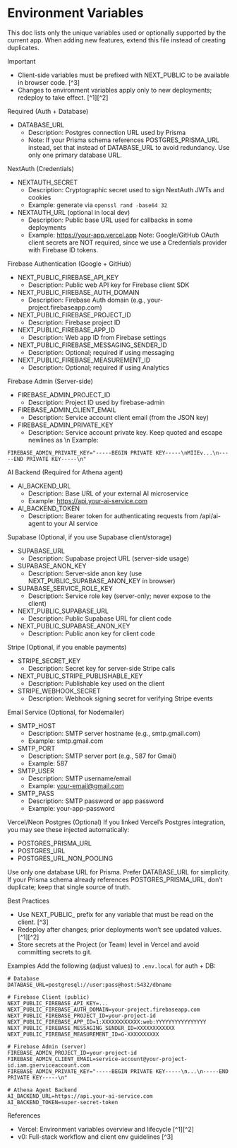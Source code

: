 # Environment Variables

This doc lists only the unique variables used or optionally supported by the current app. When adding new features, extend this file instead of creating duplicates.

Important
- Client-side variables must be prefixed with NEXT_PUBLIC to be available in browser code. [^3]
- Changes to environment variables apply only to new deployments; redeploy to take effect. [^1][^2]

Required (Auth + Database)
- DATABASE_URL
  - Description: Postgres connection URL used by Prisma
  - Note: If your Prisma schema references POSTGRES_PRISMA_URL instead, set that instead of DATABASE_URL to avoid redundancy. Use only one primary database URL.

NextAuth (Credentials)
- NEXTAUTH_SECRET
  - Description: Cryptographic secret used to sign NextAuth JWTs and cookies
  - Example: generate via `openssl rand -base64 32`
- NEXTAUTH_URL (optional in local dev)
  - Description: Public base URL used for callbacks in some deployments
  - Example: https://your-app.vercel.app
Note: Google/GitHub OAuth client secrets are NOT required, since we use a Credentials provider with Firebase ID tokens.

Firebase Authentication (Google + GitHub)
- NEXT_PUBLIC_FIREBASE_API_KEY
  - Description: Public web API key for Firebase client SDK
- NEXT_PUBLIC_FIREBASE_AUTH_DOMAIN
  - Description: Firebase Auth domain (e.g., your-project.firebaseapp.com)
- NEXT_PUBLIC_FIREBASE_PROJECT_ID
  - Description: Firebase project ID
- NEXT_PUBLIC_FIREBASE_APP_ID
  - Description: Web app ID from Firebase settings
- NEXT_PUBLIC_FIREBASE_MESSAGING_SENDER_ID
  - Description: Optional; required if using messaging
- NEXT_PUBLIC_FIREBASE_MEASUREMENT_ID
  - Description: Optional; required if using Analytics

Firebase Admin (Server-side)
- FIREBASE_ADMIN_PROJECT_ID
  - Description: Project ID used by firebase-admin
- FIREBASE_ADMIN_CLIENT_EMAIL
  - Description: Service account client email (from the JSON key)
- FIREBASE_ADMIN_PRIVATE_KEY
  - Description: Service account private key. Keep quoted and escape newlines as \n
Example:
```
FIREBASE_ADMIN_PRIVATE_KEY="-----BEGIN PRIVATE KEY-----\nMIIEv...\n-----END PRIVATE KEY-----\n"
```

AI Backend (Required for Athena agent)
- AI_BACKEND_URL
  - Description: Base URL of your external AI microservice
  - Example: https://api.your-ai-service.com
- AI_BACKEND_TOKEN
  - Description: Bearer token for authenticating requests from /api/ai-agent to your AI service

Supabase (Optional, if you use Supabase client/storage)
- SUPABASE_URL
  - Description: Supabase project URL (server-side usage)
- SUPABASE_ANON_KEY
  - Description: Server-side anon key (use NEXT_PUBLIC_SUPABASE_ANON_KEY in browser)
- SUPABASE_SERVICE_ROLE_KEY
  - Description: Service role key (server-only; never expose to the client)
- NEXT_PUBLIC_SUPABASE_URL
  - Description: Public Supabase URL for client code
- NEXT_PUBLIC_SUPABASE_ANON_KEY
  - Description: Public anon key for client code

Stripe (Optional, if you enable payments)
- STRIPE_SECRET_KEY
  - Description: Secret key for server-side Stripe calls
- NEXT_PUBLIC_STRIPE_PUBLISHABLE_KEY
  - Description: Publishable key used on the client
- STRIPE_WEBHOOK_SECRET
  - Description: Webhook signing secret for verifying Stripe events

Email Service (Optional, for Nodemailer)
- SMTP_HOST
  - Description: SMTP server hostname (e.g., smtp.gmail.com)
  - Example: smtp.gmail.com
- SMTP_PORT
  - Description: SMTP server port (e.g., 587 for Gmail)
  - Example: 587
- SMTP_USER
  - Description: SMTP username/email
  - Example: your-email@gmail.com
- SMTP_PASS
  - Description: SMTP password or app password
  - Example: your-app-password

Vercel/Neon Postgres (Optional)
If you linked Vercel’s Postgres integration, you may see these injected automatically:
- POSTGRES_PRISMA_URL
- POSTGRES_URL
- POSTGRES_URL_NON_POOLING

Use only one database URL for Prisma. Prefer DATABASE_URL for simplicity. If your Prisma schema already references POSTGRES_PRISMA_URL, don’t duplicate; keep that single source of truth.

Best Practices
- Use NEXT_PUBLIC_ prefix for any variable that must be read on the client. [^3]
- Redeploy after changes; prior deployments won’t see updated values. [^1][^2]
- Store secrets at the Project (or Team) level in Vercel and avoid committing secrets to git.

Examples
Add the following (adjust values) to `.env.local` for auth + DB:

```
# Database
DATABASE_URL=postgresql://user:pass@host:5432/dbname

# Firebase Client (public)
NEXT_PUBLIC_FIREBASE_API_KEY=...
NEXT_PUBLIC_FIREBASE_AUTH_DOMAIN=your-project.firebaseapp.com
NEXT_PUBLIC_FIREBASE_PROJECT_ID=your-project-id
NEXT_PUBLIC_FIREBASE_APP_ID=1:XXXXXXXXXXXX:web:YYYYYYYYYYYYYYYY
NEXT_PUBLIC_FIREBASE_MESSAGING_SENDER_ID=XXXXXXXXXXXX
NEXT_PUBLIC_FIREBASE_MEASUREMENT_ID=G-XXXXXXXXXX

# Firebase Admin (server)
FIREBASE_ADMIN_PROJECT_ID=your-project-id
FIREBASE_ADMIN_CLIENT_EMAIL=service-account@your-project-id.iam.gserviceaccount.com
FIREBASE_ADMIN_PRIVATE_KEY="-----BEGIN PRIVATE KEY-----\n...\n-----END PRIVATE KEY-----\n"

# Athena Agent Backend
AI_BACKEND_URL=https://api.your-ai-service.com
AI_BACKEND_TOKEN=super-secret-token
```

References
- Vercel: Environment variables overview and lifecycle [^1][^2]
- v0: Full-stack workflow and client env guidelines [^3]
